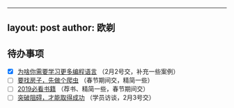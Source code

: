 ----
layout: post
author: 欧剃
----

## 待办事项

- [x] [为啥你需要学习更多编程语言](https://blog.usejournal.com/why-you-need-to-learn-more-programming-languages-9160d609eac3) （2月2号交，补充一些案例）
- [ ] [要找房子，先做个爬虫](https://towardsdatascience.com/looking-for-a-house-build-a-web-scraper-to-help-you-5ab25badc83e) （春节期间交，精简一些）
- [ ] [2019必看书籍](https://medium.com/s/story/if-you-only-read-a-few-books-in-2019-read-these-4533f41fe1d4)  （荐书、精简一些，春节期间交）
- [ ] [突破阻碍，才能取得成功](https://blog.udacity.com/2017/04/overcoming-obstacles-career-change.html) （学员访谈，2月3号交）
